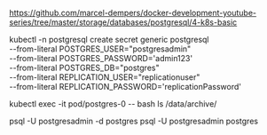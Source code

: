 https://github.com/marcel-dempers/docker-development-youtube-series/tree/master/storage/databases/postgresql/4-k8s-basic

kubectl -n postgresql create secret generic postgresql \
  --from-literal POSTGRES_USER="postgresadmin" \
  --from-literal POSTGRES_PASSWORD='admin123' \
  --from-literal POSTGRES_DB="postgres" \
  --from-literal REPLICATION_USER="replicationuser" \
  --from-literal REPLICATION_PASSWORD='replicationPassword'

kubectl exec -it pod/postgres-0 -- bash
ls /data/archive/

psql -U postgresadmin -d postgres
psql -U postgresadmin postgres